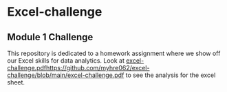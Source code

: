 # Excel-challenge
## Module 1 Challenge

This repository is dedicated to a homework assignment where we show off our Excel skills for data analytics. Look at [excel-challenge.pdf](https://github.com/myhre062/excel-challenge/blob/main/excel-challenge.pdf)https://github.com/myhre062/excel-challenge/blob/main/excel-challenge.pdf to see the analysis for the excel sheet. 
